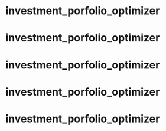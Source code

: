 # investment_porfolio_optimizer
# investment_porfolio_optimizer
# investment_porfolio_optimizer
# investment_porfolio_optimizer
# investment_porfolio_optimizer
